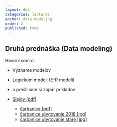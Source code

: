 ```yaml
---
layout: dbs
categories: lectures
anchor: data-modeling
order: 2
published: true
---
```

## Druhá prednáška (Data modeling)

Hovoril som o:

* Význame modelov
* Logickom modeli (E-R modeli)
* a prešli sme si zopár príkladov

          
* [Slajdy [pdf]](/lectures/files/02_DataModeling.pdf)
  * [čarbanice [pdf]](/lectures/files/02_data_modeling_scrawls.pdf)
  * [čarbanice ubytovanie 2018 [jpg]](/lectures/files/02_ubytovanie_2018.jpg)
  * [čarbanice ubytovanie staré [jpg]](/lectures/files/02_ubytovanie_old.jpg)
